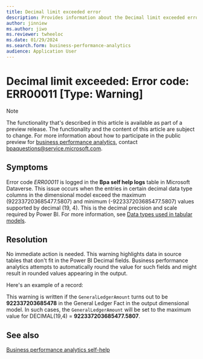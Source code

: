 ```yaml
---
title: Decimal limit exceeded error
description: Provides information about the Decimal limit exceeded error (error code ERR00011) in business performance analytics in Microsoft Dynamics 365 Finance.
author: jinniew
ms.author: jiwo
ms.reviewer: twheeloc 
ms.date: 01/29/2024
ms.search.form: business-performance-analytics
audience: Application User
---
```

# Decimal limit exceeded: Error code: ERR00011 [Type: Warning]

> [!NOTE]
> The functionality that's described in this article is available as part of a preview release. The functionality and the content of this article are subject to change. For more information about how to participate in the public preview for [business performance analytics](/dynamics365/finance/business-performance-analytics/business-performance-analytics-home-page), contact <bpaquestions@service.microsoft.com>.

## Symptoms

Error code *ERR00011* is logged in the **Bpa self help logs** table in Microsoft Dataverse. This issue occurs when the entries in certain decimal data type columns in the dimensional model exceed the maximum (922337203685477.5807) and minimum (-922337203685477.5807) values supported by decimal (19, 4). This is the decimal precision and scale required by Power BI. For more information, see [Data types used in tabular models](/analysis-services/tabular-models/data-types-supported-ssas-tabular).

## Resolution

No immediate action is needed. This warning highlights data in source tables that don't fit in the Power BI Decimal fields. Business performance analytics attempts to automatically round the value for such fields and might result in rounded values appearing in the output.

Here's an example of a record:

This warning is written if the `GeneralLedgerAmount` turns out to be **922337203685478** in the General Ledger Fact in the output dimensional model. In such cases, the `GeneralLedgerAmount` will be set to the maximum value for DECIMAL(19,4) = **922337203685477.5807**.

## See also

[Business performance analytics self-help](business-performance-analytics-self-help-overview.md)
